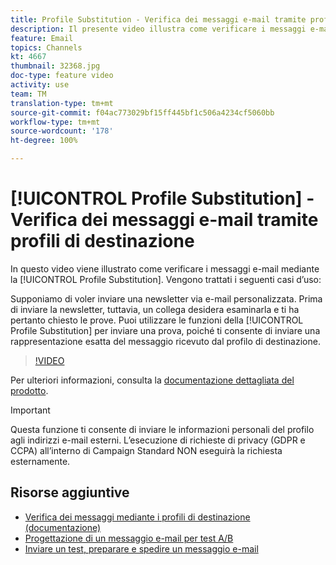 ```yaml
---
title: Profile Substitution - Verifica dei messaggi e-mail tramite profili di destinazione
description: Il presente video illustra come verificare i messaggi e-mail mediante la funzione di sostituzione del profilo.
feature: Email
topics: Channels
kt: 4667
thumbnail: 32368.jpg
doc-type: feature video
activity: use
team: TM
translation-type: tm+mt
source-git-commit: f04ac773029bf15ff445bf1c506a4234cf5060bb
workflow-type: tm+mt
source-wordcount: '178'
ht-degree: 100%

---
```



# [!UICONTROL Profile Substitution] - Verifica dei messaggi e-mail tramite profili di destinazione

In questo video viene illustrato come verificare i messaggi e-mail mediante la [!UICONTROL Profile Substitution]. Vengono trattati i seguenti casi d’uso:

Supponiamo di voler inviare una newsletter via e-mail personalizzata. Prima di inviare la newsletter, tuttavia, un collega desidera esaminarla e ti ha pertanto chiesto le prove. Puoi utilizzare le funzioni della [!UICONTROL Profile Substitution] per inviare una prova, poiché ti consente di inviare una rappresentazione esatta del messaggio ricevuto dal profilo di destinazione.

>[!VIDEO](https://video.tv.adobe.com/v/32368?quality=12)

Per ulteriori informazioni, consulta la [documentazione dettagliata del prodotto](https://docs.adobe.com/content/help/it-IT/campaign-standard/using/testing-and-sending/preparing-and-testing-messages/testing-messages-using-target.html).

>[!IMPORTANT]
>
>Questa funzione ti consente di inviare le informazioni personali del profilo agli indirizzi e-mail esterni. L’esecuzione di richieste di privacy (GDPR e CCPA) all’interno di Campaign Standard NON eseguirà la richiesta esternamente.

## Risorse aggiuntive

* [Verifica dei messaggi mediante i profili di destinazione (documentazione)](https://docs.adobe.com/content/help/it-IT/campaign-standard/using/testing-and-sending/preparing-and-testing-messages/testing-messages-using-target.html)
* [Progettazione di un messaggio e-mail per test A/B](/help/communication-channels/email/a-b-testing.md)
* [Inviare un test, preparare e spedire un messaggio e-mail](/help/communication-channels/email/sending-test-preparing-sending-email.md)
